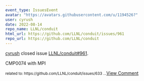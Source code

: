 ```yaml
---
event_type: IssuesEvent
avatar: "https://avatars.githubusercontent.com/u/1194526?"
user: cyrush
date: 2022-08-14
repo_name: LLNL/conduit
html_url: https://github.com/LLNL/conduit/issues/961
repo_url: https://github.com/LLNL/conduit
---
```


<a href='https://github.com/cyrush' target='_blank'>cyrush</a> closed issue <a href='https://github.com/LLNL/conduit/issues/961' target='_blank'>LLNL/conduit#961</a>.

<p>CMP0074 with MPI</p><small>related to: https://github.com/LLNL/conduit/issues/633...</small><a href='https://github.com/LLNL/conduit/issues/961' target='_blank'>View Comment</a>